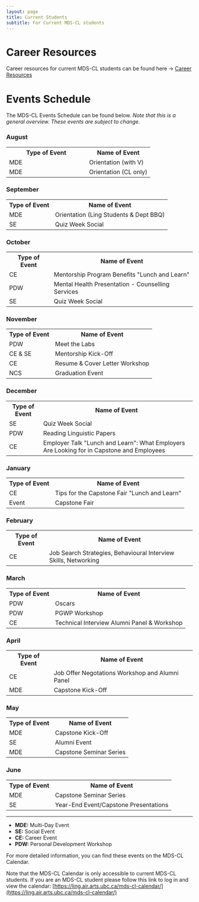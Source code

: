 ```yaml
---
layout: page
title: Current Students
subtitle: For Current MDS-CL students
---
```


# Career Resources

Career resources for current MDS-CL students can be found here → [Career Resources](https://ubc-mdscl.github.io/resources/current-students/career-resources/index)

# Events Schedule

The MDS-CL Events Schedule can be found below. *Note that this is a general overview. These events are subject to change.*

### August

<table style="width:100%">
  <tr>
    <th style="width:200px">Type of Event</th>
    <th>Name of Event</th>
  </tr>
  <tr>
    <td>MDE</td>
    <td>Orientation (with V)</td>
  </tr>
  <tr>
    <td>MDE</td>
    <td>Orientation (CL only)</td>
  </tr>
</table>

### September

<table style="width:100%">
  <tr>
    <th>Type of Event</th>
    <th>Name of Event</th>
  </tr>
  <tr>
    <td>MDE</td>
    <td>Orientation (Ling Students & Dept BBQ)</td>
  </tr>
  <tr>
    <td>SE</td>
    <td>Quiz Week Social</td>
  </tr>
</table>

### October

<table style="width:100%">
  <tr>
    <th>Type of Event</th>
    <th>Name of Event</th>
  </tr>
  <tr>
    <td>CE</td>
    <td>Mentorship Program Benefits "Lunch and Learn"</td>
  </tr>
  <tr>
    <td>PDW</td>
    <td>Mental Health Presentation - Counselling Services</td>
  </tr>
  <tr>
    <td>SE</td>
    <td>Quiz Week Social</td>
  </tr>
</table>

### November

<table style="width:100%">
  <tr>
    <th>Type of Event</th>
    <th>Name of Event</th>
  </tr>
  <tr>
    <td>PDW</td>
    <td>Meet the Labs</td>
  </tr>
  <tr>
    <td>CE & SE</td>
    <td>Mentorship Kick-Off</td>
  </tr>
  <tr>
    <td>CE</td>
    <td>Resume & Cover Letter Workshop</td>
  </tr>
  <tr>
    <td>NCS</td>
    <td>Graduation Event</td>
  </tr>
</table>

### December

<table style="width:100%">
  <tr>
    <th>Type of Event</th>
    <th>Name of Event</th>
  </tr>
  <tr>
    <td>SE</td>
    <td>Quiz Week Social</td>
  </tr>
  <tr>
    <td>PDW</td>
    <td>Reading Linguistic Papers</td>
  </tr>
  <tr>
    <td>CE</td>
    <td>Employer Talk "Lunch and Learn": What Employers Are Looking for in Capstone and Employees</td>
  </tr>
</table>

### January

<table style="width:100%">
  <tr>
    <th>Type of Event</th>
    <th>Name of Event</th>
  </tr>
  <tr>
    <td>CE</td>
    <td>Tips for the Capstone Fair "Lunch and Learn"</td>
  </tr>
  <tr>
    <td>Event</td>
    <td>Capstone Fair</td>
  </tr>
</table>

### February

<table style="width:100%">
  <tr>
    <th>Type of Event</th>
    <th>Name of Event</th>
  </tr>
  <tr>
    <td>CE</td>
    <td>Job Search Strategies, Behavioural Interview Skills, Networking</td>
  </tr>
</table>

### March

<table style="width:100%">
  <tr>
    <th>Type of Event</th>
    <th>Name of Event</th>
  </tr>
  <tr>
    <td>PDW</td>
    <td>Oscars</td>
  </tr>
  <tr>
    <td>PDW</td>
    <td>PGWP Workshop</td>
  </tr>
  <tr>
    <td>CE</td>
    <td>Technical Interview Alumni Panel & Workshop</td>
  </tr>
</table>

### April

<table style="width:100%">
  <tr>
    <th>Type of Event</th>
    <th>Name of Event</th>
  </tr>
  <tr>
    <td>CE</td>
    <td>Job Offer Negotations Workshop and Alumni Panel</td>
  </tr>
  <tr>
    <td>MDE</td>
    <td>Capstone Kick-Off</td>
  </tr>
</table>

### May

<table style="width:100%">
  <tr>
    <th>Type of Event</th>
    <th>Name of Event</th>
  </tr>
  <tr>
    <td>MDE</td>
    <td>Capstone Kick-Off</td>
  </tr>
  <tr>
    <td>SE</td>
    <td>Alumni Event</td>
  </tr>
  <tr>
    <td>MDE</td>
    <td>Capstone Seminar Series</td>
  </tr>
</table>

### June

<table style="width:100%">
  <tr>
    <th>Type of Event</th>
    <th>Name of Event</th>
  </tr>
  <tr>
    <td>MDE</td>
    <td>Capstone Seminar Series</td>
  </tr>
  <tr>
    <td>SE</td>
    <td>Year-End Event/Capstone Presentations</td>
  </tr>
</table>

---

* **MDE:** Multi-Day Event
* **SE:** Social Event
* **CE:** Career Event
* **PDW:** Personal Development Workshop

For more detailed information, you can find these events on the MDS-CL Calendar. 

Note that the MDS-CL Calendar is only accessible to current MDS-CL students. If you are an MDS-CL student please follow this link to log in and view the calendar: [https://ling.air.arts.ubc.ca/mds-cl-calendar/](https://ling.air.arts.ubc.ca/mds-cl-calendar/)

